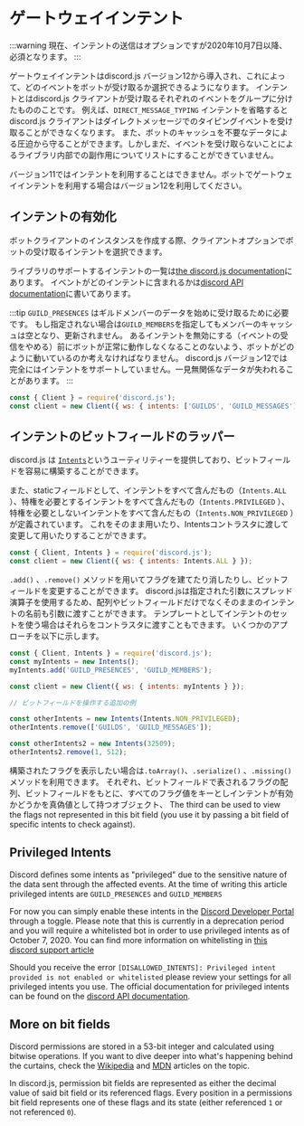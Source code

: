 # ゲートウェイインテント

:::warning
現在、インテントの送信はオプションですが2020年10月7日以降、必須となります。
:::

ゲートウェイインテントはdiscord.js バージョン12から導入され、これによって、どのイベントをボットが受け取るか選択できるようになります。 インテントとはdiscord.js クライアントが受け取るそれぞれのイベントをグループに分けたもののことです。 例えば、`DIRECT_MESSAGE_TYPING` インテントを省略するとdiscord.js クライアントはダイレクトメッセージでのタイピングイベントを受け取ることができなくなります。 また、ボットのキャッシュを不要なデータによる圧迫から守ることができます。しかしまだ、イベントを受け取らないことによるライブラリ内部での副作用についてリストにすることができていません。

<branch version="11.x">

バージョン11ではインテントを利用することはできません。ボットでゲートウェイインテントを利用する場合はバージョン12を利用してください。

</branch>

<branch version="12.x">

## インテントの有効化

ボットクライアントのインスタンスを作成する際、クライアントオプションでボットの受け取るインテントを選択できます。

ライブラリのサポートするインテントの一覧は[the discord.js documentation](https://discord.js.org/#/docs/main/stable/class/Intents?scrollTo=s-FLAGS)にあります。 イベントがどのインテントに含まれるかは[discord API documentation](https://discordapp.com/developers/docs/topics/gateway#list-of-intents)に書いてあります。

:::tip
`GUILD_PRESENCES` はギルドメンバーのデータを始めに受け取るために必要です。 もし指定されない場合は`GUILD_MEMBERS`を指定してもメンバーのキャッシュは空となり、更新されません。 あるインテントを無効にする（イベントの受信をやめる）前にボットが正常に動作しなくなることのないよう、ボットがどのように動いているのか考えなければなりません。 discord.js バージョン12では完全にはインテントをサポートしていません。一見無関係なデータが失われることがあります。
:::

```js
const { Client } = require('discord.js');
const client = new Client({ ws: { intents: ['GUILDS', 'GUILD_MESSAGES'] } });
```

## インテントのビットフィールドのラッパー

discord.js は [`Intents`](https://discord.js.org/#/docs/main/stable/class/Intents)というユーティリティーを提供しており、ビットフィールドを容易に構築することができます。

また、staticフィールドとして、インテントをすべて含んだもの（`Intents.ALL` ）、特権を必要とするインテントをすべて含んだもの（`Intents.PRIVILEGED` ）、特権を必要としないインテントをすべて含んだもの（`Intents.NON_PRIVILEGED` ）が定義されています。 これをそのまま用いたり、Intentsコントラスタに渡して変更して用いたりすることができます。

```js
const { Client, Intents } = require('discord.js');
const client = new Client({ ws: { intents: Intents.ALL } });
```

<!--
The other static bits can be accessed likewise via <code>Intents.PRIVILEGED</code> and <code>Intents.NON_PRIVILEGED</code>.
-->

`.add()` 、`.remove()` メソッドを用いてフラグを建てたり消したりし、ビットフィールドを変更することができます。 discord.jsは指定された引数にスプレッド演算子を使用するため、配列やビットフィールドだけでなくそのままのインテントの名前も引数に渡すことができます。 テンプレートとしてインテントのセットを使う場合はそれらをコントラスタに渡すこともできます。 いくつかのアプローチを以下に示します。

```js
const { Client, Intents } = require('discord.js');
const myIntents = new Intents();
myIntents.add('GUILD_PRESENCES', 'GUILD_MEMBERS');

const client = new Client({ ws: { intents: myIntents } });

// ビットフィールドを操作する追加の例

const otherIntents = new Intents(Intents.NON_PRIVILEGED);
otherIntents.remove(['GUILDS', 'GUILD_MESSAGES']);

const otherIntents2 = new Intents(32509);
otherIntents2.remove(1, 512);
```

構築されたフラグを表示したい場合は`.toArray()`、`.serialize()` 、`.missing()` メソッドを利用できます。 それぞれ、ビットフィールドで表されるフラグの配列、ビットフィールドをもとに、すべてのフラグ値をキーとしインテントが有効かどうかを真偽値として持つオブジェクト、 The third can be used to view the flags not represented in this bit field (you use it by passing a bit field of specific intents to check against).

## Privileged Intents

Discord defines some intents as "privileged" due to the sensitive nature of the data sent through the affected events. At the time of writing this article privileged intents are `GUILD_PRESENCES` and `GUILD_MEMBERS`

For now you can simply enable these intents in the [Discord Developer Portal](https://discordapp.com/developers/applications) through a toggle. Please note that this is currently in a deprecation period and you will require a whitelisted bot in order to use privileged intents as of October 7, 2020. You can find more information on whitelisting in [this discord support article](https://support.discordapp.com/hc/en-us/articles/360040720412-Bot-Verification-and-Data-Whitelisting)

Should you receive the error `[DISALLOWED_INTENTS]: Privileged intent provided is not enabled or whitelisted` please review your settings for all privileged intents you use. The official documentation for privileged intents can be found on the [discord API documentation](https://discordapp.com/developers/docs/topics/gateway#privileged-intents).

## More on bit fields

Discord permissions are stored in a 53-bit integer and calculated using bitwise operations. If you want to dive deeper into what's happening behind the curtains, check the [Wikipedia](https://en.wikipedia.org/wiki/Bit_field) and [MDN](https://developer.mozilla.org/en-US/docs/Web/JavaScript/Reference/Operators/Bitwise_Operators) articles on the topic.

In discord.js, permission bit fields are represented as either the decimal value of said bit field or its referenced flags. Every position in a permissions bit field represents one of these flags and its state (either referenced `1` or not referenced `0`).

</branch>
